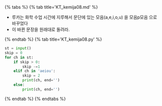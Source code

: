 {% tabs %}
{% tab title='KT_kemija08.md' %}

* 루카는 화학 수업 시간에 지루해서 문단에 있는 모음(a,e,i,o,u) 을 모음p모음 으로 바꾸었다
* 이 바뀐 문장을 원래대로 돌려라.

{% endtab %}
{% tab title='KT_kemija08.py' %}

```py
st = input()
skip = 0
for ch in st:
    if skip > 0:
        skip -=1
    elif ch in 'aeiou':
        skip = 2
        print(ch, end='')
    else:
        print(ch, end='')
```

{% endtab %}
{% endtabs %}